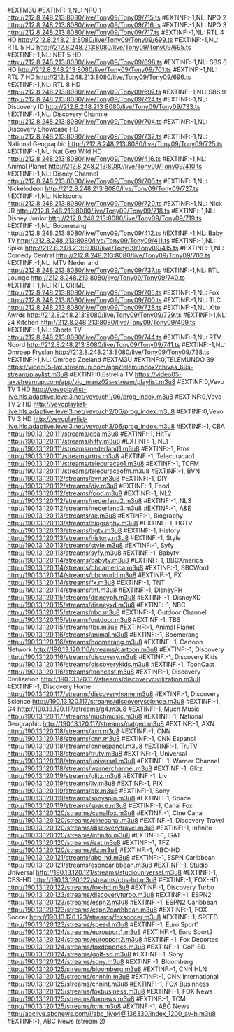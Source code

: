 #EXTM3U
#EXTINF:-1,NL: NPO 1
http://212.8.248.213:8080/live/Tony09/Tony09/715.ts
#EXTINF:-1,NL: NPO 2
http://212.8.248.213:8080/live/Tony09/Tony09/716.ts
#EXTINF:-1,NL: NPO 3
http://212.8.248.213:8080/live/Tony09/Tony09/717.ts
#EXTINF:-1,NL: RTL 4 HD
http://212.8.248.213:8080/live/Tony09/Tony09/699.ts
#EXTINF:-1,NL: RTL 5 HD
http://212.8.248.213:8080/live/Tony09/Tony09/695.ts
#EXTINF:-1,NL: NET 5 HD
http://212.8.248.213:8080/live/Tony09/Tony09/698.ts
#EXTINF:-1,NL: SBS 6 HD
http://212.8.248.213:8080/live/Tony09/Tony09/701.ts
#EXTINF:-1,NL: RTL 7 HD
http://212.8.248.213:8080/live/Tony09/Tony09/696.ts
#EXTINF:-1,NL: RTL 8 HD
http://212.8.248.213:8080/live/Tony09/Tony09/697.ts
#EXTINF:-1,NL: SBS 9
http://212.8.248.213:8080/live/Tony09/Tony09/724.ts
#EXTINF:-1,NL: Discovery ID
http://212.8.248.213:8080/live/Tony09/Tony09/733.ts
#EXTINF:-1,NL: Discovery Channle
http://212.8.248.213:8080/live/Tony09/Tony09/704.ts
#EXTINF:-1,NL: Discovery Showcase HD
http://212.8.248.213:8080/live/Tony09/Tony09/732.ts
#EXTINF:-1,NL: National Geographic
http://212.8.248.213:8080/live/Tony09/Tony09/725.ts
#EXTINF:-1,NL: Nat Geo Wild HD
http://212.8.248.213:8080/live/Tony09/Tony09/416.ts
#EXTINF:-1,NL: Animal Planet
http://212.8.248.213:8080/live/Tony09/Tony09/410.ts
#EXTINF:-1,NL: Disney Channel
http://212.8.248.213:8080/live/Tony09/Tony09/706.ts
#EXTINF:-1,NL: Nickelodeon
http://212.8.248.213:8080/live/Tony09/Tony09/727.ts
#EXTINF:-1,NL: Nicktoons
http://212.8.248.213:8080/live/Tony09/Tony09/720.ts
#EXTINF:-1,NL: Nick JR
http://212.8.248.213:8080/live/Tony09/Tony09/718.ts
#EXTINF:-1,NL: Disney Junior
http://212.8.248.213:8080/live/Tony09/Tony09/719.ts
#EXTINF:-1,NL: Boomerang
http://212.8.248.213:8080/live/Tony09/Tony09/412.ts
#EXTINF:-1,NL: Baby TV
http://212.8.248.213:8080/live/Tony09/Tony09/411.ts
#EXTINF:-1,NL: Spike
http://212.8.248.213:8080/live/Tony09/Tony09/415.ts
#EXTINF:-1,NL: Comedy Central
http://212.8.248.213:8080/live/Tony09/Tony09/703.ts
#EXTINF:-1,NL: MTV Nederland
http://212.8.248.213:8080/live/Tony09/Tony09/737.ts
#EXTINF:-1,NL: RTL Lounge
http://212.8.248.213:8080/live/Tony09/Tony09/740.ts
#EXTINF:-1,NL: RTL CRIME
http://212.8.248.213:8080/live/Tony09/Tony09/705.ts
#EXTINF:-1,NL: Fox
http://212.8.248.213:8080/live/Tony09/Tony09/700.ts
#EXTINF:-1,NL: TLC
http://212.8.248.213:8080/live/Tony09/Tony09/728.ts
#EXTINF:-1,NL: Xite Awrds
http://212.8.248.213:8080/live/Tony09/Tony09/729.ts
#EXTINF:-1,NL: 24 Kitchen
http://212.8.248.213:8080/live/Tony09/Tony09/409.ts
#EXTINF:-1,NL: Shorts TV
http://212.8.248.213:8080/live/Tony09/Tony09/744.ts
#EXTINF:-1,NL: RTV Noord
http://212.8.248.213:8080/live/Tony09/Tony09/741.ts
#EXTINF:-1,NL: Omroep Fryslan
http://212.8.248.213:8080/live/Tony09/Tony09/738.ts
#EXTINF:-1,NL: Omroep Zeeland
#EXTM3U
#EXTINF:0,TELEMUNDO 39
https://video05-lax.streamup.com/app/telemundox2chivas_69s-stream/playlist.m3u8
#EXTINF:0,Estrella TV
https://video05-lax.streamup.com/app/vic_manz02s-stream/playlist.m3u8
#EXTINF:0,Vevo TV 1 HD 
http://vevoplaylist-live.hls.adaptive.level3.net/vevo/ch1/06/prog_index.m3u8 
#EXTINF:0,Vevo TV 2 HD 
http://vevoplaylist-live.hls.adaptive.level3.net/vevo/ch2/06/prog_index.m3u8 
#EXTINF:0,Vevo TV 3 HD 
http://vevoplaylist-live.hls.adaptive.level3.net/vevo/ch3/06/prog_index.m3u8
#EXTINF:-1, CBA
http://190.13.120.111/streams/cba.m3u8
#EXTINF:-1, HitTv
http://190.13.120.111/streams/hittv.m3u8
#EXTINF:-1, NL1
http://190.13.120.111/streams/nederland1.m3u8
#EXTINF:-1, Rtns
http://190.13.120.111/streams/rtns.m3u8
#EXTINF:-1, Telecuracao1
http://190.13.120.111/streams/telecuracao1.m3u8
#EXTINF:-1, TCFM
http://190.13.120.111/streams/telecuracaofm.m3u8
#EXTINF:-1, BVN
http://190.13.120.112/streams/bvn.m3u8
#EXTINF:-1, DIY
http://190.13.120.112/streams/diy.m3u8
#EXTINF:-1, Food
http://190.13.120.112/streams/food.m3u8
#EXTINF:-1, NL2
http://190.13.120.112/streams/nederland2.m3u8
#EXTINF:-1, NL3
http://190.13.120.112/streams/nederland3.m3u8
#EXTINF:-1, A&E
http://190.13.120.113/streams/ae.m3u8
#EXTINF:-1, Biography
http://190.13.120.113/streams/biography.m3u8
#EXTINF:-1, HGTV
http://190.13.120.113/streams/hgtv.m3u8
#EXTINF:-1, History
http://190.13.120.113/streams/history.m3u8
#EXTINF:-1, Style
http://190.13.120.113/streams/style.m3u8
#EXTINF:-1, Syfy
http://190.13.120.113/streams/syfy.m3u8
#EXTINF:-1, Babytv
http://190.13.120.114/streams/babytv.m3u8
#EXTINF:-1, BBCAmerica
http://190.13.120.114/streams/bbcamerica.m3u8
#EXTINF:-1, BBCWord
http://190.13.120.114/streams/bbcworld.m3u8
#EXTINF:-1, FX
http://190.13.120.114/streams/fx.m3u8
#EXTINF:-1, TNT
http://190.13.120.114/streams/tnt.m3u8
#EXTINF:-1, DisneyPH
http://190.13.120.115/streams/disneyph.m3u8
#EXTINF:-1, DisneyXD
http://190.13.120.115/streams/disneyxd.m3u8
#EXTINF:-1, NBC
http://190.13.120.115/streams/nbc.m3u8
#EXTINF:-1, Outdoor Channel
http://190.13.120.115/streams/outdoor.m3u8
#EXTINF:-1, TBS
http://190.13.120.115/streams/tbs.m3u8
#EXTINF:-1, Animal Planet
http://190.13.120.116/streams/animal.m3u8
#EXTINF:-1, Boomerang
http://190.13.120.116/streams/boomerang.m3u8
#EXTINF:-1, Cartoon Network
http://190.13.120.116/streams/cartoon.m3u8
#EXTINF:-1, Discovery
http://190.13.120.116/streams/discovery.m3u8
#EXTINF:-1, Discovery Kids
http://190.13.120.116/streams/discoverykids.m3u8
#EXTINF:-1, ToonCast
http://190.13.120.116/streams/tooncast.m3u8
#EXTINF:-1, Discovery Civilization
http://190.13.120.117/streams/discoverycivilization.m3u8
#EXTINF:-1, Discovery Home
http://190.13.120.117/streams/discoveryhome.m3u8
#EXTINF:-1, Discovery Science
http://190.13.120.117/streams/discoveryscience.m3u8
#EXTINF:-1, G4
http://190.13.120.117/streams/g4.m3u8
#EXTINF:-1, Much Music
http://190.13.120.117/streams/muchmusic.m3u8
#EXTINF:-1, National Geographic
http://190.13.120.117/streams/natgeo.m3u8
#EXTINF:-1, AXN
http://190.13.120.118/streams/axn.m3u8
#EXTINF:-1, CNN
http://190.13.120.118/streams/cnn.m3u8
#EXTINF:-1, CNN Espanol
http://190.13.120.118/streams/cnnespanol.m3u8
#EXTINF:-1, TruTV
http://190.13.120.118/streams/trutv.m3u8
#EXTINF:-1, Universal
http://190.13.120.118/streams/universal.m3u8
#EXTINF:-1, Warner Channel
http://190.13.120.118/streams/warnerchannel.m3u8
#EXTINF:-1, Glitz
http://190.13.120.119/streams/glitz.m3u8
#EXTINF:-1, Liv
http://190.13.120.119/streams/liv.m3u8
#EXTINF:-1, PIX
http://190.13.120.119/streams/pix.m3u8
#EXTINF:-1, Sony
http://190.13.120.119/streams/sonyspin.m3u8
#EXTINF:-1, Space
http://190.13.120.119/streams/space.m3u8
#EXTINF:-1, Canal Fox
http://190.13.120.120/streams/canalfox.m3u8
#EXTINF:-1, Cine Canal
http://190.13.120.120/streams/cinecanal.m3u8
#EXTINF:-1, Discovery Travel
http://190.13.120.120/streams/discoverytravel.m3u8
#EXTINF:-1, Infinito
http://190.13.120.120/streams/infinito.m3u8
#EXTINF:-1, ISAT
http://190.13.120.120/streams/isat.m3u8
#EXTINF:-1, TFZ
http://190.13.120.120/streams/tfz.m3u8
#EXTINF:-1, ABC-HD
http://190.13.120.121/streams/abc-hd.m3u8
#EXTINF:-1, ESPN Caribbean
http://190.13.120.121/streams/espncaribbean.m3u8
#EXTINF:-1, Studio Universal
http://190.13.120.121/streams/studiouniversal.m3u8
#EXTINF:-1, CBS-HD
http://190.13.120.122/streams/cbs-hd.m3u8
#EXTINF:-1, FOX-HD
http://190.13.120.122/streams/fox-hd.m3u8
#EXTINF:-1, Discovery Turbo
http://190.13.120.123/streams/discoveryturbo.m3u8
#EXTINF:-1, ESPN2
http://190.13.120.123/streams/espn2.m3u8
#EXTINF:-1, ESPN2 Caribbean
http://190.13.120.123/streams/espn2caribbean.m3u8
#EXTINF:-1, FOX Soccer
http://190.13.120.123/streams/foxsoccer.m3u8
#EXTINF:-1, SPEED
http://190.13.120.123/streams/speed.m3u8
#EXTINF:-1, Euro Sport1
http://190.13.120.124/streams/eurosport1.m3u8
#EXTINF:-1, Euro Sport2
http://190.13.120.124/streams/eurosport2.m3u8
#EXTINF:-1, Fox Deportes
http://190.13.120.124/streams/foxdeportes.m3u8
#EXTINF:-1, Golf-SD
http://190.13.120.124/streams/golf-sd.m3u8
#EXTINF:-1, Sony
http://190.13.120.124/streams/sony.m3u8
#EXTINF:-1, Bloomberg
http://190.13.120.125/streams/bloomberg.m3u8
#EXTINF:-1, CNN HLN
http://190.13.120.125/streams/cnnhln.m3u8
#EXTINF:-1, CNN International
http://190.13.120.125/streams/cnnint.m3u8
#EXTINF:-1, FOX Businness
http://190.13.120.125/streams/foxbusiness.m3u8
#EXTINF:-1, FOX News
http://190.13.120.125/streams/foxnews.m3u8
#EXTINF:-1, TCM
http://190.13.120.125/streams/tcm.m3u8
#EXTINF:-1, ABC News
http://abclive.abcnews.com/i/abc_live4@136330/index_1200_av-b.m3u8
#EXTINF:-1, ABC News (stream 2)

